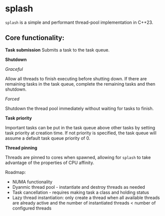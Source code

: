 # splash
`splash` is a simple and performant thread-pool implementation in C++23.

## Core functionality:
**Task submission**
Submits a task to the task queue.

**Shutdown**

*Graceful*

Allow all threads to finish executing before shutting down. If there are remaining tasks in the task queue, complete the remaining tasks and then shutdown.

*Forced*

Shutdown the thread pool immediately without waiting for tasks to finish.

**Task priority**

Important tasks can be put in the task queue above other tasks by setting task priority at creation time. If not priority is specified, the task queue will assume a default task queue priority of 0.

**Thread pinning**

Threads are pinned to cores when spawned, allowing for `splash` to take advantage of the properties of CPU affinity.

Roadmap:
- NUMA functionality
- Dyanmic thread pool - instantiate and destroy threads as needed
- Task cancellation - requires making task a class and holding status
- Lazy thread instantiation: only create a thread when all available threads are already active and the number of instantiated threads < number of configured threads
